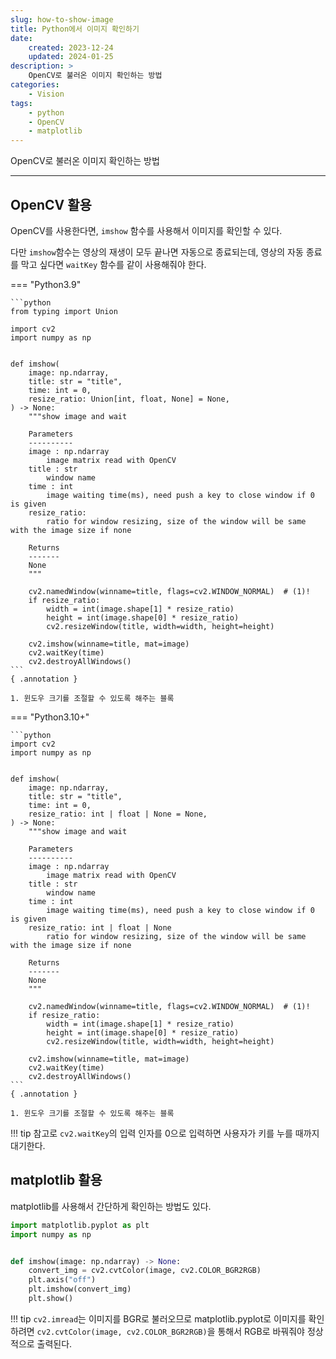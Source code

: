 ```yaml
---
slug: how-to-show-image
title: Python에서 이미지 확인하기
date:
    created: 2023-12-24
    updated: 2024-01-25
description: >
    OpenCV로 불러온 이미지 확인하는 방법
categories:
    - Vision
tags:
    - python
    - OpenCV
    - matplotlib
---
```


OpenCV로 불러온 이미지 확인하는 방법  

<!-- more -->

---

## OpenCV 활용

OpenCV를 사용한다면, `imshow` 함수를 사용해서 이미지를 확인할 수 있다. 

다만 `imshow`함수는 영상의 재생이 모두 끝나면 자동으로 종료되는데, 영상의 자동 종료를 막고 싶다면 `waitKey` 함수를 같이 사용해줘야 한다.  

=== "Python3.9"

    ```python
    from typing import Union

    import cv2
    import numpy as np


    def imshow(
        image: np.ndarray,
        title: str = "title",
        time: int = 0,
        resize_ratio: Union[int, float, None] = None,
    ) -> None:
        """show image and wait

        Parameters
        ----------
        image : np.ndarray
            image matrix read with OpenCV
        title : str
            window name
        time : int
            image waiting time(ms), need push a key to close window if 0 is given
        resize_ratio:
            ratio for window resizing, size of the window will be same with the image size if none

        Returns
        -------
        None
        """

        cv2.namedWindow(winname=title, flags=cv2.WINDOW_NORMAL)  # (1)!
        if resize_ratio:
            width = int(image.shape[1] * resize_ratio)
            height = int(image.shape[0] * resize_ratio)
            cv2.resizeWindow(title, width=width, height=height)

        cv2.imshow(winname=title, mat=image)
        cv2.waitKey(time)
        cv2.destroyAllWindows()
    ```
    { .annotation }

    1. 윈도우 크기를 조절할 수 있도록 해주는 블록

=== "Python3.10+"

    ```python
    import cv2
    import numpy as np


    def imshow(
        image: np.ndarray,
        title: str = "title",
        time: int = 0,
        resize_ratio: int | float | None = None,
    ) -> None:
        """show image and wait

        Parameters
        ----------
        image : np.ndarray
            image matrix read with OpenCV
        title : str
            window name
        time : int
            image waiting time(ms), need push a key to close window if 0 is given
        resize_ratio: int | float | None
            ratio for window resizing, size of the window will be same with the image size if none

        Returns
        -------
        None
        """

        cv2.namedWindow(winname=title, flags=cv2.WINDOW_NORMAL)  # (1)!
        if resize_ratio:
            width = int(image.shape[1] * resize_ratio)
            height = int(image.shape[0] * resize_ratio)
            cv2.resizeWindow(title, width=width, height=height)

        cv2.imshow(winname=title, mat=image)
        cv2.waitKey(time)
        cv2.destroyAllWindows()
    ```
    { .annotation }

    1. 윈도우 크기를 조절할 수 있도록 해주는 블록

!!! tip
    참고로 `cv2.waitKey`의 입력 인자를 0으로 입력하면 사용자가 키를 누를 때까지 대기한다.  

## matplotlib 활용

matplotlib를 사용해서 간단하게 확인하는 방법도 있다.  

```python
import matplotlib.pyplot as plt
import numpy as np


def imshow(image: np.ndarray) -> None:
    convert_img = cv2.cvtColor(image, cv2.COLOR_BGR2RGB)
    plt.axis("off")
    plt.imshow(convert_img)
    plt.show()
```

!!! tip
    `cv2.imread`는 이미지를 BGR로 불러오므로 matplotlib.pyplot로 이미지를 확인하려면 `cv2.cvtColor(image, cv2.COLOR_BGR2RGB)`을 통해서 RGB로 바꿔줘야 정상적으로 출력된다.  